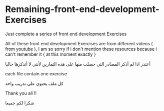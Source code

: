 # Remaining-front-end-development-Exercises
Just complete a series of front end development Exercises

All of these front end development Exercises are from different videos ( from youtube ), I am so sorry if i don't mention these resources because i can't remember it { at this
moment exactly }

أعتذر اذا لم أذكر المصادر التي حصلت منها على هذه التمارين لأنني لا أتذكرها حاليا

each file contain one exercise

كل ملف يحتوي على تدريب واحد

Thank you all !!

شكرا لكم جميعا 




